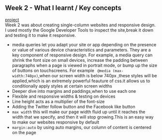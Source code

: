 ## Week 2 - What I learnt / Key concepts
[project](https://patio-1798.superhi.com/) </br>
Week 2 was about creating single-column websites and responsive design. I used mostly the Google Developer Tools to inspect the site,break it down and
testing it to make it responsive.

- media queries let you adapt your site or app depending on the presence or value of various device characteristics and parameters.
They are a key component of responsive design. For example, a media query can shrink the font size on small devices, increase the padding between paragraphs when a page is viewed in portrait mode, or bump up the size of buttons on touchscreens.
For example ` @media (max-width:740px)`,when our screen  width is below 740px ,these styles will be applied,which is an extremely powerful feauture of css.it allows us to conditionally  apply styles at certain screen widths 
- Deeper dive into margins and paddings,when to use each one
-  Flexible and responsive widths & testing on
devices
- Line height acts as a multiplier of the font-size
- Adding the Twitter follow button and the Facebook like button
- `max width` this will make our page width fluid up until it reaches the width that we specify, and then it will stop growing.This is an easy way to make our websites responsive by default
- `margin:auto`  by using auto margins, our column of content is centered on the page
